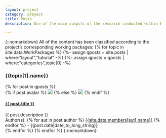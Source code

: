 ```yaml
---
layout: project
category: proyect
title: Posts
description: One of the main outputs of the research conducted within DyCon is the development of new computational methods and tools (algorithms, tutorials, sample codes, software and simulations), all of which are being integrated in a computational platform. This page offers a higher layer of the work that is currently taking place inside the DyCon team.

---
```


 {::nomarkdown}
All of the content has been classified according to the project’s corresponding working packages:
    {% for topic in site.data.WorkPackages %}
      {%- assign qposts = site.posts | where:"layout","tutorial" -%}
      {%- assign qposts = qposts | where:"categories",topic[0] -%}
      <h3 class="topic-title">{{topic[1].name}}</h3>
      {% for post in qposts %}
        <!--div class="shadowbox">
        <a href="{{site.url}}{{site.baseurl}}{{post.url}}"><h5>{{post.title}}</h5></a>
        <p>{{post.description}}</p>
        </div-->
        <div class="post-preview shadowbox">
          <div class="post-avatar">
          {% if post.avatar %}
          <img src="{{ post.avatar }}">
          {% else %}
          <img src="https://www.serautonomo.net/wp-content/plugins/sp-amp/placeholder.png">
          {% endif %}
          </div>
          <div class="post-info">
            <a href="{{ post.url | prepend: site.baseurl }}" class="display-block">
              <h4 class="post-preview-title ellipsis-two-lines"> {{ post.title }} </h4>
            </a>
            <div class="post-preview-subtitle ellipsis-two-lines">
              {{ post.description }}
            </div>
            <div class="post-preview-authors ellipsis-one-line">
              Author(s):
              {% for aut in post.author %}
                  <a href="{{site.url}}{{site.baseurl}}/author/{{aut}}">{{site.data.members[aut].name}}</a>
              {% endfor %}
              - {{post.date|date_to_long_string}}
            </div>
          </div>
        </div>
      {% endfor %}
    {% endfor %}
{:/nomarkdown}

